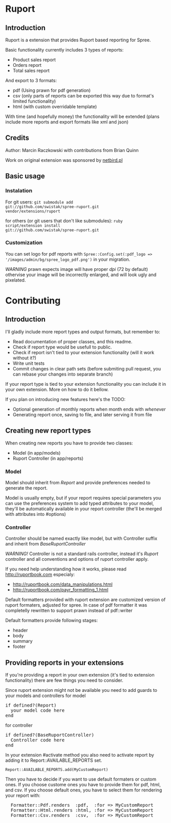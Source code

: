 # Ruport

## Introduction

Ruport is a extension that provides Ruport based reporting for Spree.

Basic functionality currently includes 3 types of reports:

 * Product sales report
 * Orders report
 * Total sales report

And export to 3 formats:

 * pdf (Using prawn for pdf generation)
 * csv (only parts of reports can be exported this way due to format's limited functionality)
 * html (with custom overridable template)

With time (and hopefully money) the functionality will be extended
(plans include more reports and export formats like xml and json)

## Credits

Author: Marcin Raczkowski
with contributions from Brian Quinn

Work on original extension was sponsored by [netbird.pl](http://sklep.netbird.pl)

## Basic usage

### Instalation

For git users:
<code>git submodule add git://github.com/swistak/spree-ruport.git vendor/extensions/ruport</code>

for others (or git users that don't like submodules):
<code>ruby script/extension install git://github.com/swistak/spree-ruport.git</code>

### Customization

You can set logo for pdf reports with
<code>Spree::Config.set(:pdf_logo => '/images/admin/bg/spree_logo_pdf.png')</code>
in your migration.

*WARNING* prawn expects image will have proper _dpi_ (72 by default) othervise
your image will be incorrectly enlarged, and will look ugly and pixelated.

# Contributing

## Introduction

I'll gladly include more report types and output formats, but remember to:

 * Read documentation of proper classes, and this readme.
 * Check if report type would be usefull to public.
 * Check if report isn't tied to your extension functionality (will it work without it?)
 * Write unit tests
 * Commit changes in clear path sets (before submiting pull request,
   you can rebase your changes into separate branch)

If your report type is tied to your extension functionality you can include it in your own extension.
More on how to do it bellow.

If you plan on introducing new features here's the TODO:

 * Optional generation of monthly reports when month ends with _whenever_
 * Generating report once, saving to file, and later serving it from file

## Creating new report types

When creating new reports you have to provide two classes:

 * Model (in app/models)
 * Ruport Controller (in app/reports)

### Model

Model should inherit from _Report_ and provide preferences needed to generate
the report.

Model is usually empty, but if your report requires special parameters you can
use the preferences system to add typed attributes to your model, they'll be
automatically available in your report controller (the'll be merged with
attributes into #options)

### Controller

Controller should be named exactly like model, but with Controller
suffix and inherit from _BaseRuportController_

*WARNING!* Controller is not a standard rails controller, instead it's _Ruport_
controller and all conventions and options of ruport controller apply.

If you need help understanding how it works, please read http://ruportbook.com
especialy:

 * http://ruportbook.com/data_manipulations.html
 * http://ruportbook.com/payr_formatting_1.html

Default formatters provided with ruport extension are customized version
of ruport formaters, adjusted for spree.
In case of pdf formatter it was completelly rewritten to support prawn instead of pdf::writer

Default formatters provide following stages:

 * header
 * body
 * summary
 * footer

## Providing reports in your extensions

If you're providing a report in your own extension (it's tied to extension functionality)
there are few things you need to consider.

Since ruport extension might not be available you need to add guards to your models and controllers
for model

<pre>
if defined?(Report)
  your model code here
end
</pre>

for controller

<pre>
if defined?(BaseRuportController)
  Controller code here
end
</pre>

In your extension #activate method you also need to activate report by adding it to
Report::AVAILABLE_REPORTS set.

  <code>Report::AVAILABLE_REPORTS.add(MyCustomReport)</code>

Then you have to decide if you want to use default formaters or custom ones.
If you choose custome ones you have to provide them for pdf, html, and csv.
If you choose default ones, you have to select them for rendering your report with:
<pre>
  Formatter::Pdf.renders  :pdf,  :for => MyCustomReport
  Formatter::Html.renders :html, :for => MyCustomReport
  Formatter::Csv.renders  :csv,  :for => MyCustomReport
</pre>